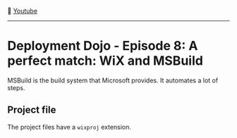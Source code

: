 :movie_camera: [Youtube](https://www.youtube.com/watch?v=_DCFgd9u8EI)

<hr/>

# Deployment Dojo - Episode 8: A perfect match: WiX and MSBuild

MSBuild is the build system that Microsoft provides. It automates a lot of steps. 

## Project file

The project files have a `wixproj` extension.

